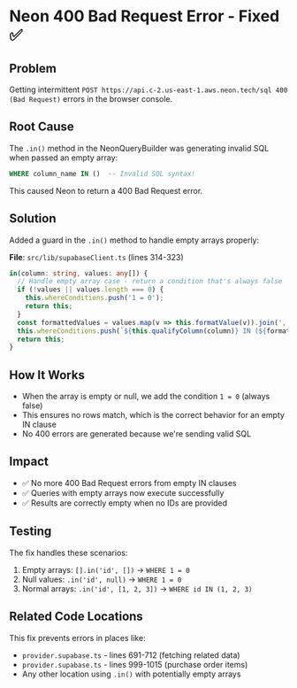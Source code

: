 # Neon 400 Bad Request Error - Fixed ✅

## Problem
Getting intermittent `POST https://api.c-2.us-east-1.aws.neon.tech/sql 400 (Bad Request)` errors in the browser console.

## Root Cause
The `.in()` method in the NeonQueryBuilder was generating invalid SQL when passed an empty array:
```sql
WHERE column_name IN ()  -- Invalid SQL syntax!
```

This caused Neon to return a 400 Bad Request error.

## Solution
Added a guard in the `.in()` method to handle empty arrays properly:

**File**: `src/lib/supabaseClient.ts` (lines 314-323)

```typescript
in(column: string, values: any[]) {
  // Handle empty array case - return a condition that's always false
  if (!values || values.length === 0) {
    this.whereConditions.push('1 = 0');
    return this;
  }
  const formattedValues = values.map(v => this.formatValue(v)).join(', ');
  this.whereConditions.push(`${this.qualifyColumn(column)} IN (${formattedValues})`);
  return this;
}
```

## How It Works
- When the array is empty or null, we add the condition `1 = 0` (always false)
- This ensures no rows match, which is the correct behavior for an empty IN clause
- No 400 errors are generated because we're sending valid SQL

## Impact
- ✅ No more 400 Bad Request errors from empty IN clauses
- ✅ Queries with empty arrays now execute successfully
- ✅ Results are correctly empty when no IDs are provided

## Testing
The fix handles these scenarios:
1. Empty arrays: `[].in('id', [])` → `WHERE 1 = 0`
2. Null values: `.in('id', null)` → `WHERE 1 = 0`
3. Normal arrays: `.in('id', [1, 2, 3])` → `WHERE id IN (1, 2, 3)`

## Related Code Locations
This fix prevents errors in places like:
- `provider.supabase.ts` - lines 691-712 (fetching related data)
- `provider.supabase.ts` - lines 999-1015 (purchase order items)
- Any other location using `.in()` with potentially empty arrays

